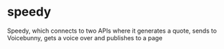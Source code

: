 # speedy
Speedy, which connects to two APIs where it generates a quote, sends to Voicebunny, gets a voice over and publishes to a page
